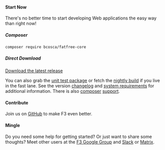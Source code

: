 #### Start Now

There's no better time to start developing Web applications the easy way than right now!

##### Composer

```
composer require bcosca/fatfree-core
```

##### Direct Download

<a class="btn btn-success" href="https://github.com/bcosca/fatfree-core/archive/master.zip">
	<i class="fa fa-download"></i> Download <span class="hidden-sm">the latest release</span>
</a>

You can also grab the [unit test package](https://github.com/f3-factory/fatfree-dev "unit test package @ GitHub") or fetch the [nightly build](https://github.com/bcosca/fatfree-core "dev package @ GitHub") if you live in the fast lane. See the version [changelog](https://github.com/bcosca/fatfree-core/blob/master/CHANGELOG.md) and
[system requirements](system-requirements) for additional information. There is also [composer](https://packagist.org/packages/bcosca/fatfree) [support](https://packagist.org/packages/bcosca/fatfree-core).


#### Contribute

Join us on [GitHub](https://github.com/bcosca/fatfree) to make F3 even better.


#### Mingle

Do you need some help for getting started? Or just want to share some thoughts? Meet other users
at the [F3 Google Group](https://groups.google.com/forum/#!forum/f3-framework)
and [Slack](https://fatfreeframework-slack.herokuapp.com) or [Matrix](https://matrix.to/#/#fat-free-framework:matrix.org).
